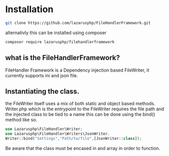 # Installation 

```sh
git clone https://github.com/lazarusphp/FileHandlerFramework.git
```
alternativly this can be installed using composer
```sh
composer require lazarusphp/filehandlerframework
```

## what is the FileHandlerFramework?

FileHandler Framework is a Dependency injection based FileWriter, it currently supports ini and json file.

## Instantiating the class.
the FileWriter itself uses a mix of both static and object based methods. Writer.php which is the entrypoint to the FileWriter requires the file path and the injected class to be tied to a name this can be done using the bind() method like so.

```php
use Lazarusphp\FileHandler\Writer;
use Lazarusphp\FileHandler\Writers\JsonWriter.
Writer::bind("Settings","Path/to/file",[JsonWriter::class]);
```

Be aware that the class must be encased in and array in order to function.